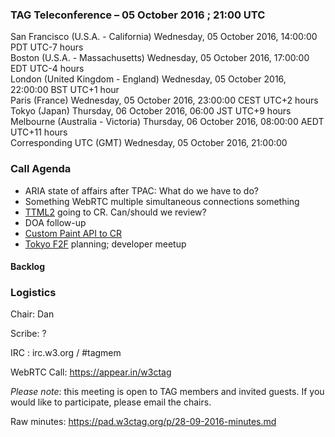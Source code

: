 ### TAG Teleconference – 05 October 2016 ; 21:00 UTC

San Francisco (U.S.A. - California)	Wednesday, 05 October 2016, 14:00:00	PDT	UTC-7 hours  
Boston (U.S.A. - Massachusetts)	Wednesday, 05 October 2016, 17:00:00	EDT	UTC-4 hours  
London (United Kingdom - England)	Wednesday, 05 October 2016, 22:00:00	BST	UTC+1 hour  
Paris (France)	Wednesday, 05 October 2016, 23:00:00	CEST	UTC+2 hours  
Tokyo (Japan)	Thursday, 06 October 2016, 06:00	JST	UTC+9 hours  
Melbourne (Australia - Victoria)	Thursday, 06 October 2016, 08:00:00	AEDT	UTC+11 hours  
Corresponding UTC (GMT)	Wednesday, 05 October 2016, 21:00:00	 

### Call Agenda

* ARIA state of affairs after TPAC: What do we have to do?
* Something WebRTC multiple simultaneous connections something
* [TTML2](https://w3c.github.io/ttm/2/spec/ttml2.html) going to CR. Can/should we review?
* DOA follow-up
* [Custom Paint API to CR](https://drafts.css-houdini.org/css-paint-api/)
* [Tokyo F2F](https://github.com/w3ctag/meetings/tree/gh-pages/2016/11-tokyo) planning; developer meetup

#### Backlog

### Logistics

Chair: Dan

Scribe: ?

IRC : irc.w3.org / #tagmem

WebRTC Call: https://appear.in/w3ctag

*Please note*: this meeting is open to TAG members and invited guests. If you would like to participate, please email the chairs.

Raw minutes: https://pad.w3ctag.org/p/28-09-2016-minutes.md
